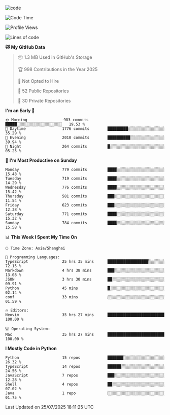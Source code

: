 
<!--
**liuyaanng/liuyaanng** is a ✨ _special_ ✨ repository because its `README.md` (this file) appears on your GitHub profile.

Here are some ideas to get you started:

- 🔭 I’m currently working on ...
- 🌱 I’m currently learning ...
- 👯 I’m looking to collaborate on ...
- 🤔 I’m looking for help with ...
- 💬 Ask me about ...
- 📫 How to reach me: ...
- 😄 Pronouns: ...
- ⚡ Fun fact: ...
-->


![code](https://cdn.jsdelivr.net/gh/liuyaanng/liuyaanng@1.0/code.gif) 

<!--START_SECTION:waka-->
![Code Time](http://img.shields.io/badge/Code%20Time-1%2C717%20hrs%2035%20mins-blue)

![Profile Views](http://img.shields.io/badge/Profile%20Views-0-blue)

![Lines of code](https://img.shields.io/badge/From%20Hello%20World%20I%27ve%20Written-26.2%20million%20lines%20of%20code-blue)

**🐱 My GitHub Data** 

> 📦 1.3 MB Used in GitHub's Storage 
 > 
> 🏆 998 Contributions in the Year 2025
 > 
> 🚫 Not Opted to Hire
 > 
> 📜 52 Public Repositories 
 > 
> 🔑 30 Private Repositories 
 > 
**I'm an Early 🐤** 

```text
🌞 Morning                983 commits         █████░░░░░░░░░░░░░░░░░░░░   19.53 % 
🌆 Daytime                1776 commits        █████████░░░░░░░░░░░░░░░░   35.29 % 
🌃 Evening                2010 commits        ██████████░░░░░░░░░░░░░░░   39.94 % 
🌙 Night                  264 commits         █░░░░░░░░░░░░░░░░░░░░░░░░   05.25 % 
```
📅 **I'm Most Productive on Sunday** 

```text
Monday                   779 commits         ████░░░░░░░░░░░░░░░░░░░░░   15.48 % 
Tuesday                  719 commits         ████░░░░░░░░░░░░░░░░░░░░░   14.29 % 
Wednesday                776 commits         ████░░░░░░░░░░░░░░░░░░░░░   15.42 % 
Thursday                 581 commits         ███░░░░░░░░░░░░░░░░░░░░░░   11.54 % 
Friday                   623 commits         ███░░░░░░░░░░░░░░░░░░░░░░   12.38 % 
Saturday                 771 commits         ████░░░░░░░░░░░░░░░░░░░░░   15.32 % 
Sunday                   784 commits         ████░░░░░░░░░░░░░░░░░░░░░   15.58 % 
```


📊 **This Week I Spent My Time On** 

```text
🕑︎ Time Zone: Asia/Shanghai

💬 Programming Languages: 
TypeScript               25 hrs 35 mins      ██████████████████░░░░░░░   72.15 % 
Markdown                 4 hrs 38 mins       ███░░░░░░░░░░░░░░░░░░░░░░   13.08 % 
JSON                     3 hrs 30 mins       ██░░░░░░░░░░░░░░░░░░░░░░░   09.91 % 
Python                   45 mins             █░░░░░░░░░░░░░░░░░░░░░░░░   02.14 % 
conf                     33 mins             ░░░░░░░░░░░░░░░░░░░░░░░░░   01.59 % 

🔥 Editors: 
Neovim                   35 hrs 27 mins      █████████████████████████   100.00 % 

💻 Operating System: 
Mac                      35 hrs 27 mins      █████████████████████████   100.00 % 
```

**I Mostly Code in Python** 

```text
Python                   15 repos            ███████░░░░░░░░░░░░░░░░░░   26.32 % 
TypeScript               14 repos            ██████░░░░░░░░░░░░░░░░░░░   24.56 % 
JavaScript               7 repos             ███░░░░░░░░░░░░░░░░░░░░░░   12.28 % 
Shell                    4 repos             ██░░░░░░░░░░░░░░░░░░░░░░░   07.02 % 
Java                     1 repo              ░░░░░░░░░░░░░░░░░░░░░░░░░   01.75 % 
```




 Last Updated on 25/07/2025 18:11:25 UTC
<!--END_SECTION:waka-->
